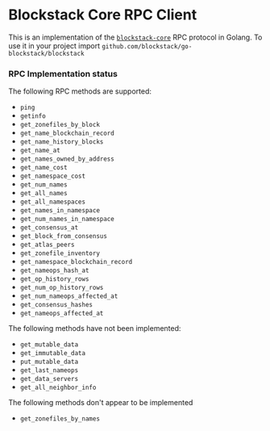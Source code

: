 # Blockstack Core RPC Client

This is an implementation of the [`blockstack-core`](https://github.com/blockstack/blockstack-core) RPC protocol in Golang. To use it in your project import `github.com/blockstack/go-blockstack/blockstack`

### RPC Implementation status

 The following RPC methods are supported:

- `ping`
- `getinfo`
- `get_zonefiles_by_block`
- `get_name_blockchain_record`
- `get_name_history_blocks`
- `get_name_at`
- `get_names_owned_by_address`
- `get_name_cost`
- `get_namespace_cost`
- `get_num_names`
- `get_all_names`
- `get_all_namespaces`
- `get_names_in_namespace`
- `get_num_names_in_namespace`
- `get_consensus_at`
- `get_block_from_consensus`
- `get_atlas_peers`
- `get_zonefile_inventory`
- `get_namespace_blockchain_record`
- `get_nameops_hash_at`
- `get_op_history_rows`
- `get_num_op_history_rows`
- `get_num_nameops_affected_at`
- `get_consensus_hashes`
- `get_nameops_affected_at`

The following methods have not been implemented:

- `get_mutable_data`
- `get_immutable_data`
- `put_mutable_data`
- `get_last_nameops`
- `get_data_servers`
- `get_all_neighbor_info`

The following methods don't appear to be implemented

- `get_zonefiles_by_names`
